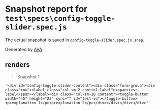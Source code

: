 # Snapshot report for `test\specs\config-toggle-slider.spec.js`

The actual snapshot is saved in `config-toggle-slider.spec.js.snap`.

Generated by [AVA](https://ava.li).

## renders

> Snapshot 1

    '<div id="config-toggle-slider-content"><div class="form-group"><div class="row"><label class="col-sm-2 control-label"><span>test-label</span></label><div class="col-sm-10 content"><toggle-button width="45" height="22" sync="" id="test-id"></toggle-button><p>explanation 1</p><p>explanation 2</p></div></div></div></div>'
